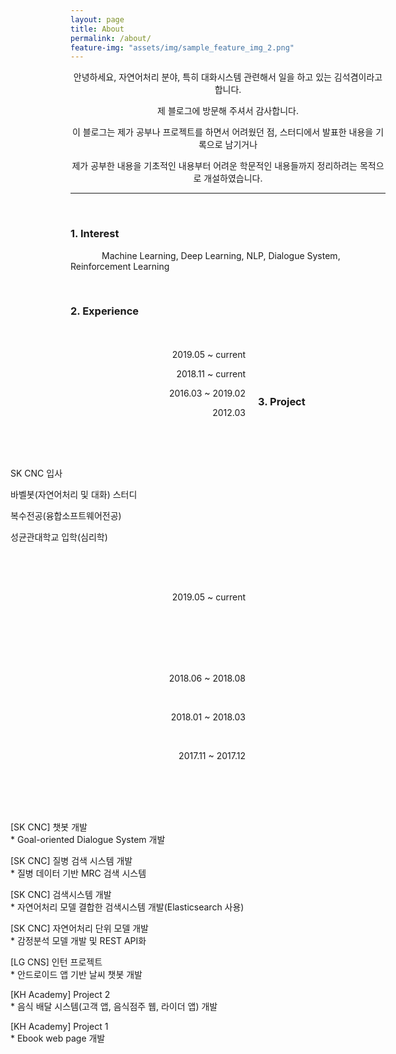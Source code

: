 ```yaml
---
layout: page
title: About
permalink: /about/
feature-img: "assets/img/sample_feature_img_2.png"
---
```


<style>
.text{text-indent: 50px;}
#jb-sidebar{width: 260px;padding: 20px;margin-bottom: 10px;float: left;border: 0px;text-align: right;}
#jb-content{width: 580px;padding: 20px;margin-bottom: 10px;float: right;border: 0px;}
@media ( min-width: 481px )
{
  #jb-sidebar { width: 260px; float: left; }
  #jb-content { width: 580px; float: right; }
}
</style>


<center>

<p>안녕하세요, 자연어처리 분야, 특히 대화시스템 관련해서 일을 하고 있는 김석겸이라고 합니다.</p>

<p>제 블로그에 방문해 주셔서 감사합니다.</p>

<p>이 블로그는 제가 공부나 프로젝트를 하면서 어려웠던 점, 스터디에서 발표한 내용을 기록으로 남기거나</p>

<p>제가 공부한 내용을 기초적인 내용부터 어려운 학문적인 내용들까지 정리하려는 목적으로 개설하였습니다.</p>

</center>

---------------------------

<br>
<h3>1. Interest</h3>


   <p class="text"> Machine Learning, Deep Learning, NLP, Dialogue System, Reinforcement Learning </p>

<br>

<h3>2. Experience</h3>

<div id="jb-sidebar">
	<p>2019.05 ~ current</p>
	<p>2018.11 ~ current</p>
	<p>2016.03 ~ 2019.02</p>
    <p>2012.03</p>
</div>

<div id="jb-content">
    <p>SK CNC 입사</p>
    <p>바벨봇(자연어처리 및 대화) 스터디</p>
    <p>복수전공(융합소프트웨어전공)</p>
    <p>성균관대학교 입학(심리학)</p>
</div>

<br><br><br><br><br>

<h3>3. Project</h3>
<div id="jb-sidebar">
    <p>2019.05 ~ current</p>
    <br><br><br><br><br>
    <p>2018.06 ~ 2018.08</p>
    <br>
    <p>2018.01 ~ 2018.03</p>
    <br>
    <p>2017.11 ~ 2017.12</p>
    <br>
</div>

<div id="jb-content">
    <p>[SK CNC] 챗봇 개발<br>
	* Goal-oriented Dialogue System 개발</p>
    <p>[SK CNC] 질병 검색 시스템 개발<br>
	* 질병 데이터 기반 MRC 검색 시스템</p>
    <p>[SK CNC] 검색시스템 개발<br>
	* 자연어처리 모델 결합한 검색시스템 개발(Elasticsearch 사용)</p>
    <p>[SK CNC] 자연어처리 단위 모델 개발<br>
	* 감정분석 모델 개발 및 REST API화</p>
    <p>[LG CNS] 인턴 프로젝트<br>
	* 안드로이드 앱 기반 날씨 챗봇 개발</p>
    <p>[KH Academy] Project 2<br>
    * 음식 배달 시스템(고객 앱, 음식점주 웹, 라이더 앱) 개발</p>
    <p>[KH Academy] Project 1<br>
    * Ebook web page 개발</p>
</div>
